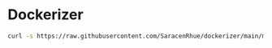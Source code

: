 # Dockerizer

```bash
curl -s https://raw.githubusercontent.com/SaracenRhue/dockerizer/main/main.py | python3.11
```